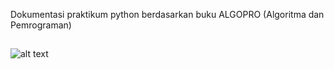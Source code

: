 Dokumentasi praktikum python berdasarkan buku ALGOPRO (Algoritma dan Pemrograman)
##
![alt text](https://i.pinimg.com/originals/2a/31/fd/2a31fd31c567d79caf95c1c2325bdcd1.gif)
